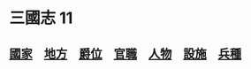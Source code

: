 # 三國志 11
## [國家](https://reganlu007.github.io/三國志11國家列表)　[地方](https://reganlu007.github.io/三國志11地方列表)　[爵位](https://reganlu007.github.io/三國志11爵位列表)　[官職](https://reganlu007.github.io/三國志11官職列表)　[人物](https://reganlu007.github.io/三國志11人物列表)　[設施](https://reganlu007.github.io/三國志11設施列表)　[兵種](https://reganlu007.github.io/三國志11兵種列表)
